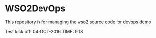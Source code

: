 # WSO2DevOps
This repository is for managing the wso2 source code for devops demo

Test kick off! 04-OCT-2016 TIME: 9:18
